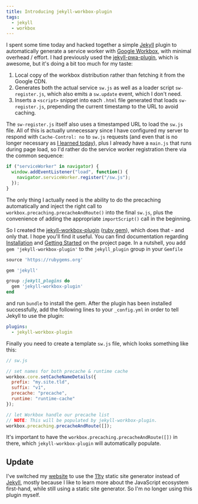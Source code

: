 ```yaml
---
title: Introducing jekyll-workbox-plugin
tags:
  - jekyll
  - workbox
---
```


I spent some time today and hacked together a simple [Jekyll](https://jekyllrb.com) plugin to automatically
generate a service worker with [Google Workbox](https://developers.google.com/web/tools/workbox), with minimal
overhead / effort. I had previously used the [jekyll-pwa-plugin](https://github.com/lavas-project/jekyll-pwa),
which is awesome, but it's doing a bit too much for my taste:

1. Local copy of the workbox distribution rather than fetching it from the Google CDN.
2. Generates both the actual service `sw.js` as well as a loader script `sw-register.js`, which also emits a
   `sw.update` event, which I don't need.
3. Inserts a `<script>` snippet into each `.html` file generated that loads `sw-register.js`, prepending the
   current timestamp to the URL to avoid caching.

The `sw-register.js` itself also uses a timestamped URL to load the `sw.js` file. All of this is actually unnecessary
since I have configured my server to respond with `Cache-Control: no` to `sw.js` requests (and even that is no
longer necessary as [I learned today](https://developers.google.com/web/updates/2018/06/fresher-sw)), plus I
already have a `main.js` that runs during page load, so I'd rather do the service worker registration there via
the common sequence:

```js
if ("serviceWorker" in navigator) {
  window.addEventListener("load", function() {
    navigator.serviceWorker.register("/sw.js");
  });
}
```

The only thing I actually need is the ability to do the precaching automatically and inject the right call to
`workbox.precaching.precacheAndRoute()` into the final `sw.js`, plus the convenience of adding the appropriate
`importScript()` call in the beginning.

So I created the [jekyll-workbox-plugin](https://github.com/bmeurer/jekyll-workbox-plugin) ([ruby
gem](https://rubygems.org/gems/jekyll-workbox-plugin)), which does that - and only that. I hope you'll find it
useful. You can find documentation regarding [Installation](https://github.com/bmeurer/jekyll-workbox-plugin#installation)
and [Getting Started](https://github.com/bmeurer/jekyll-workbox-plugin#getting-started) on the project page. In
a nutshell, you add `gem 'jekyll-workbox-plugin'` to the `jekyll_plugin` group in your `Gemfile`

```ruby
source 'https://rubygems.org'

gem 'jekyll'

group :jekyll_plugins do
  gem 'jekyll-workbox-plugin'
end
```

and run `bundle` to install the gem. After the plugin has been installed successfully, add the following lines
to your `_config.yml` in order to tell Jekyll to use the plugin:

```yaml
plugins:
  - jekyll-workbox-plugin
```

Finally you need to create a template `sw.js` file, which looks something like this:

```javascript
// sw.js

// set names for both precache & runtime cache
workbox.core.setCacheNameDetails({
  prefix: "my.site.tld",
  suffix: "v1",
  precache: "precache",
  runtime: "runtime-cache"
});

// let Workbox handle our precache list
// NOTE: This will be populated by jekyll-workbox-plugin.
workbox.precaching.precacheAndRoute([]);
```

It's important to have the `workbox.precaching.precacheAndRoute([])` in there, which `jekyll-workbox-plugin`
will automatically populate.

## Update

I've switched my [website](https://benediktmeurer.de) to use the [11ty](https://11ty.io) static site
generator instead of [Jekyll](https://jekyllrb.com), mostly because I like to learn more about the
JavaScript ecosystem first-hand, while still using a static site generator. So I'm no longer using
this plugin myself.
